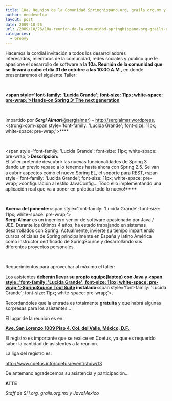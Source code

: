 ```yaml
---
title: 10a. Reunion de la Comunidad Springhispano.org, grails.org.mx y JavaMexico
author: neodevelop
layout: post
date: 2009-10-26
url: /2009/10/26/10a-reunion-de-la-comunidad-springhispano-org-grails-org-mx-y-javamexico/
categories:
  - Groovy
---
```

Hacemos la cordial invitaci&oacute;n a todos los desarrolladores  
interesados, miembros de la comunidad, redes sociales y publico que le  
apasione el desarrollo de software a la **10a. Reuni&oacute;n de la comunidad que se llevar&aacute; a cabo el d&iacute;a 31 de octubre a las 10:00 A.M**., en donde presentaremos el siguiente Taller:<span style='text-decoration: underline;'><strong></strong></span>

&nbsp;

<span style='text-decoration: underline;'><strong><span style='font-family: 'Lucida Grande'; font-size: 11px; white-space: pre-wrap;'>Hands-on Spring 3: The next generation</span></strong></span>

&nbsp;

Impartido por ***Sergi Almar***([@sergialmar][1]) &#8211; <a href='http://sergialmar.wordpress.com/' target='_blank'>http://sergialmar.wordpress.<strong>com</strong></a><span style='font-family: 'Lucida Grande'; font-size: 11px; white-space: pre-wrap;'>****</span>

&nbsp;

<span style='font-family: 'Lucida Grande'; font-size: 11px; white-space: pre-wrap;'>**Descripci&oacute;n:**  
El taller pretende descubrir las nuevas funcionalidades de Spring 3  
dando un previo repaso a lo tenemos hasta ahora con Spring 2.5. Se van  
a cubrir aspectos como el nuevo Spring EL, el soporte para REST,</span><span style='font-family: 'Lucida Grande'; font-size: 11px; white-space: pre-wrap;'>configuraci&oacute;n al estilo JavaConfig&#8230; Todo ello implementando una aplicaci&oacute;n real que va a poner en pr&aacute;ctica todo lo nuevo!</span>****

&nbsp;

**Acerca del ponente:**<span style='font-family: 'Lucida Grande'; font-size: 11px; white-space: pre-wrap;'>  
**Sergi Almar** es un ingeniero senior de software apasionado por Java /  
JEE. Durante los &uacute;ltimos 4 a&ntilde;os, ha estado trabajando en sistemas  
desarrollados con Spring. Actualmente, invierte su tiempo impartiendo  
cursos oficiales de Spring principalmente en Espa&ntilde;a y latino Am&eacute;rica  
como instructor certificado de SpringSource y desarrollando sus  
diferentes proyectos personales.</span>

&nbsp;

Requerimientos para aprovechar al m&aacute;ximo el taller:

Los asistentes <span style='text-decoration: underline;'><strong>deber&aacute;n llevar su propio equipo(laptop) con Java y <span style='font-family: 'Lucida Grande'; font-size: 11px; white-space: pre-wrap;'>SpringSource Tool Suite</span> instalado</strong></span><span style='font-family: 'Lucida Grande'; font-size: 11px; white-space: pre-wrap;'>.</span>

Recordandoles que la entrada es totalmente **gratuita** y que habr&aacute; algunas sorpresas para los asistentes&#8230;

El lugar de la reuni&oacute;n es en:<span style='text-decoration: underline;'><strong></strong></span>

<span style='text-decoration: underline;'><strong>Ave. San Lorenzo 1009 Piso 4. Col. del Valle, M&eacute;xico, D.F.</strong></span>

El registro es importante que se realice en Coetus, ya que es requerido saber la cantidad de asistentes a la reuni&oacute;n.

La liga del registro es:

<http://www.coetus.info/coetus/event/show/13>

De antemano agradecemos su asistencia y participaci&oacute;n&#8230;

**ATTE**

*Staff de SH.org, grails.org.mx y JavaMexico*

 [1]: http://twitter.com/sergialmar